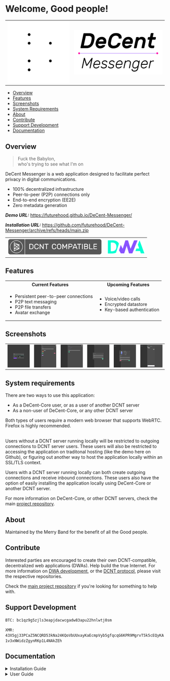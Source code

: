 # Welcome, Good people!

<table>
  <tr>
    <td><img src="readme/amuletz.svg#play" style="width: 350px;"></td>
    <td><img src="readme/decent-messenger-logo.svg#play" style="width: 500px;"></td>
  </tr>
</table>

<ul>
    <li>
        <a href="#overview">Overview</a>
    </li>
    <li>
        <a href="#features">Features</a>
    </li>
    <li>
        <a href="#screenshots">Screenshots</a>
    </li>
    <li>
        <a href="#system-requirements">System Requirements</a>
    </li>
    <li>
        <a href="#about">About</a>
    </li>
    <li>
        <a href="#contribute">Contribute</a>
    </li>
    <li>
        <a href="#support-development">Support Development</a>
    </li>
    <li>
        <a href="#documentation">Documentation</a>
    </li>
</ul>

## Overview

<blockquote>Fuck the Babylon,<br>who's trying to see what I'm on</blockquote>



DeCent Messenger is a web application designed to facilitate perfect privacy in digital communications.

- 100% decentralized infrastructure
- Peer-to-peer (P2P) connections only
- End-to-end encryption (EE2E)
- Zero metadata generation

***Demo URL:*** https://futurehood.github.io/DeCent-Messenger/

***Installation URL:*** https://github.com/futurehood/DeCent-Messenger/archive/refs/heads/main.zip

<table>
  <tr>
    <td><a href="https://github.com/futurehood/DeCent"><img src="readme/dcnt-compatible-badge.png" width="300"></a></td>
    <td><a href="https://github.com/futurehood/DWA"><img src="readme/dwa-logo3.png"width="120"></a></td>
  </tr>
</table>

## Features

<table>
  <tr>
    <th>Current Features</th>
    <th>Upcoming Features</th>
  <tr>
    <td>
      <ul>
        <li>Persistent peer-to-peer connections</li>
        <li>P2P text messaging</li>
        <li>P2P file transfers</li>
        <li>Avatar exchange</li>
      </ul>
    </td>
    <td>
      <ul>
        <li>Voice/video calls</li>
        <li>Encrypted datastore</li>
        <li>Key-based authentication</li>
      </ul>
    </td>
  </tr>
</table>

## Screenshots

<table>
    <tr>
        <td>
            <img src="readme/screens-how-to-3.png">
        </td>
        <td>
            <img src="readme/screens-how-to-6.png">
        </td>
        <td>
            <img src="readme/screens-how-to-7.png">
        </td>
        <td>
            <img src="readme/screens-how-to-11.png">
        </td>
        <td>
            <img src="readme/screens-how-to-15.png">
        </td>
        <td>
            <img src="readme/screens-how-to-20.png">
        </td>
    </tr>
</table>

## System requirements
  <p>There are two ways to use this application:</p>
  <ul>
    <li>As a DeCent-Core user, or as a user of another DCNT server</li>
    <li>As a non-user of DeCent-Core, or any other DCNT server</li>
  </ul>
Both types of users require a modern web browser that supports WebRTC. Firefox is highly recommended.<br><br>

Users without a DCNT server running locally will be restricted to outgoing connections to DCNT server users. These users will also be restricted to accessing the application on traditonal hosting (like the demo here on Github), or figuring out another way to host the application locally within an SSL/TLS context.

Users with a DCNT server running locally can both create outgoing connections and receive inbound connections. These users also have the option of easily installing the application locally using DeCent-Core or another DCNT server.

  For more information on DeCent-Core, or other DCNT servers, check the main <a href="https://github.com/futurehood/DeCent">project repository</a>.

## About

Maintained by the Merry Band for the benefit of all the Good people.

## Contribute

Interested parties are encouraged to create their own DCNT-compatible, decentralized web applications (DWAs). Help build the true Internet. For more information on <a href="">DWA development</a>, or the <a href="">DCNT protocol</a>, please visit the respective repositories.

Check the <a href="https://github.com/futurehood/DeCent">main project repository</a> if you're looking for something to help with.

## Support Development

`BTC: bc1qz9g5zjls3eapjdacwcgadw83apu22hnlwtj0sm`

`XMR: 43X5gj33PCaZ5NCQRD53kNa24KQoVbUUxayKaEcmpVyb5gfqcqG6KPR9MgrvT5k5cEQyKA1v3xNWidzZgynRKp1L4NAkZEh`

## Documentation

<details>
  <summary>
    <span>Installation Guide</span>
  </summary>

  <h2>Local Installation</h2>
  <p>To install DeCent Messenger locally using DeCent-Core, follow these steps:</p>
  <table>
    <tr>
      <td>
        <img src="readme/decent-messenger-install-1.png">
      </td>
      <td>
        <img src="readme/decent-messenger-install-2.png">
      </td>
      <td>
        <img src="readme/decent-messenger-install-3.png">
      </td>
      <td>
        <img src="readme/decent-messenger-install-4.png">
      </td>
      <td>
        <img src="readme/decent-messenger-install-5.png">
      </td>
      <td>
        <img src="readme/decent-messenger-install-6.png">
      </td>
    </tr>
  </table>
  <ol>
    <li>Open DeCent-Core and navigate to the Apps section. Use the <b><i>Add App</i></b> button to open the installation dialog.</li>
    <li>Paste the Installation URL of the DeCent-Messenger repository ZIP into the prompt.</li>
    <li>Wait while DeCent-Core fetches the application files and reads the manifest.</li>
    <li>Authorize DeCent Messenger when the prompt appears.</li>
    <li>Now DeCent-Core is installed locally.</li>
    <li>Manage the installation by opening the app options. The application can also be launched here when the DeCent-Core server is running.</li>
  </ol>
</details>
<details>
  <summary>
    <span>User Guide</span>
  </summary>
  <h2>Contents</h2>
  <ul style="list-style: none; padding: 0;">
    <li>
      <a href="#signing-in">Signing in</a>
    </li>
    <li>
      <a href="#creating-a-profile">Creating a profile</a>
    </li>
    <li>
      <a href="#creating-a-profile">Manage a profile</a>
    </li>
    <li>
      <a href="#creating-a-profile">Adding a server</a>
    </li>
    <li>
      <a href="#creating-a-profile">Managing a server</a>
    </li>
  </ul>
  <h2 id="signing-in">Signing In</h2>
  <table>
    <tr>
      <td><img src="readme/screens-how-to-3.png" width="600"></td>
      <td><img src="readme/screens-how-to-4.png" width="600"></td>
      <td><img src="readme/screens-how-to-5.png" width="600"></td>
    </tr>
  </table>
  <ol>
    <li>Upon opening the application, you will be prompted to sign in. Select the desired profile to continue. If necessary, create a new profile.</li>
    <li>The <b><i>Remember selection</i></b> option can be used to automatically sign in as specified user in the future.</li>
    <li>Once signed in, the UI will be empty. Everything is ready to go.</li>
  </ol> 
  <h2 id="creating-a-profile">Creating a Profile</h2>
  <table>
    <tr>
      <td><img src="readme/screens-how-to-1.png" width="600"></td>
      <td><img src="readme/screens-how-to-2.png" width="600"></td>
      <td><img src="readme/screens-how-to-3.png" width="600"></td>
    </tr>
  </table>
  <ol>
    <li>To create a profile, use the <b><i>Create a new profile</i></b> button on the Sign In dialog.</li>
    <li>Fill in the details, and use the <b><i>Save</i></b> button to submit the form.</li>
    <li>Sign in using the newly created profile</li>
  </ol>
  <h2>Managing a Profile</h2>
  <table>
    <tr>
      <td><img src="readme/screens-how-to-6.png" width="300"></td>
    </tr>
  </table>
  <ol>
    <li>Use the <b><i>Profile Settings</i></b> button in the top right of the UI to open the manage profile dialog.</li>
    <li>From here, the profile can be signed out, modified, or deleted.</li>
  </ol>
  <h2>Managing Servers</h2>
  <table>
    <tr>
      <td><img src="readme/screens-how-to-7.png" width="600"></td>
      <td><img src="readme/screens-how-to-8.png" width="600"></td>
      <td><img src="readme/screens-how-to-9.png" width="600"></td>
      <td><img src="readme/screens-how-to-10.png" width="600"></td>
    </tr>
  </table>
  <ol>
    <li>To manage the servers associated with a profile, sign in to the profile, and use the <b><i>Server Settings</i></b> button to open the manage servers dialog.</li>
    <li>To add a server, enter the host address in the <b><i>Address</i></b> field and use the <b><i>Add</i></b> button to submit the form.</li>
    <li>Once the server has been added, the connection state can be controlled by the <b><i>Toggle Connection State</i></b> button.</li>
    <li>Green indicators mean the connection was successful and is ongoing. The indicator at the top (also serving as the <b><i>Server Settings</i></b> button) will only be green if all servers are connected successfully.</li>
    <li>If there is an error with one of the servers, the indicator will be orange. If no servers are connected the indicator will be red.</li>
  </ol>
  <h2>Adding a Contact</h2>
  <table>
    <tr>
      <td><img src="readme/screens-how-to-11.png" width="300"></td>
      <td><img src="readme/screens-how-to-12.png" width="300"></td>
    </tr>
  </table>
  <ol>
    <li>To add a contact, use the <b><i>Add Contact</i></b> button in the top left of the UI to open the proper dialog.</li>
    <li>Fill in the <i>Name</i> field and the <i>Address</i> field and use the <b><i>Save</i></b> button to submit the form.</li>
  </ol>
  <h2 id="managing-a-contact">Managing a contact</h2>
  <table>
    <tr>
      <td><img src="readme/screens-how-to-14.png" width="600"></td>
      <td><img src="readme/screens-how-to-15.png" width="600"></td>
      <td><img src="readme/screens-how-to-16.png" width="600"></td>
    </tr>
  </table>
  <ol>
    <li>Hover over the contact in the Contacts list to expose the <b><i>More options</i></b> button. Use the button to open the manage contact dialog</li>
    <li>From here the contact can be contacted, modified, or deleted.</li>
    <li>The Contact dialog also has a <b><i>More options</i></b> button.</li>
  </ol>
  <h2>Send a message</h2>
  <table>
    <tr>
      <td><img src="readme/screens-how-to-17.png" width="600"></td>
      <td><img src="readme/screens-how-to-18.png" width="600"></td>
      <td><img src="readme/screens-how-to-19.png" width="600"></td>
      <td><img src="readme/screens-how-to-20.png" width="600"></td>
    </tr>
  </table>
  <ol>
    <li>To send a message to a contact, hover over the contacts list to expose the <b><i>Messaging</i></b> button</li>
    <li>After the messaging window appears, input a message in the text box.</li>
    <li>Use the green <b><i>Send message</i></b> button to send the message to the contact.</li>
    <li>Maybe you will get a reply!</li>
  </ol>
  <h2>Managing a messaging session</h2>
  <table>
    <tr>
      <td><img src="readme/screens-how-to-21.png" width="600"></td>
      <td><img src="readme/screens-how-to-22.png" width="600"></td>
      <td><img src="readme/screens-how-to-23.png" width="600"></td>
      <td><img src="readme/screens-how-to-24.png" width="600"></td>
    </tr>
  </table>
</details>






